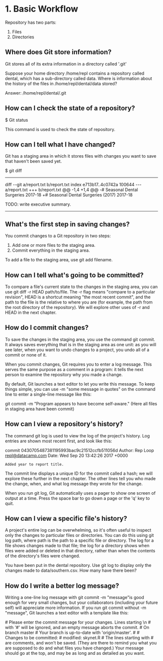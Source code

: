 # 1. Basic Workflow

Repository has two parts:
1. Files
2. Directories

## Where does Git store information?

Git stores all of its extra information in a directory called '.git'

Suppose your home directory /home/repl contains a repository called dental, which has a sub-directory called data. Where is information about the history of the files in /home/repl/dental/data stored?

Answer: /home/repl/dental/.git



## How can I check the state of a repository?

$ Git status 

This command is used to check the state of repository. 

## How can I tell what I have changed?

Git has a staging area in which it stores files with changes you want to save that haven't been saved yet. 

$ git diff

----------------------------------------
diff --git a/report.txt b/report.txt
index e713b17..4c0742a 100644
--- a/report.txt
+++ b/report.txt
@@ -1,4 +1,4 @@
-# Seasonal Dental Surgeries 2017-18
+# Seasonal Dental Surgeries (2017) 2017-18

 TODO: write executive summary.

--------------------------------------

## What's the first step in saving changes?


You commit changes to a Git repository in two steps:

1. Add one or more files to the staging area.
2. Commit everything in the staging area.

To add a file to the staging area, use git add filename.


## How can I tell what's going to be committed?

To compare a file's current state to the changes in the staging area, you can use git diff -r HEAD path/to/file. The -r flag means "compare to a particular revision", HEAD is a shortcut meaning "the most recent commit", and the path to the file is the relative to where you are (for example, the path from the root directory of the repository). We will explore other uses of -r and HEAD in the next chapter.




## How do I commit changes?

To save the changes in the staging area, you use the command git commit. It always saves everything that is in the staging area as one unit: as you will see later, when you want to undo changes to a project, you undo all of a commit or none of it.

When you commit changes, Git requires you to enter a log message. This serves the same purpose as a comment in a program: it tells the next person to examine the repository why you made a change.

By default, Git launches a text editor to let you write this message. To keep things simple, you can use -m "some message in quotes" on the command line to enter a single-line message like this:

git commit -m "Program appears to have become self-aware." (Here all files in staging area have been commit)

## How can I view a repository's history?

The command git log is used to view the log of the project's history. Log entries are shown most recent first, and look like this:

commit 0430705487381195993bac9c21512ccfb511056d
Author: Rep Loop <repl@datacamp.com>
Date:   Wed Sep 20 13:42:26 2017 +0000

    Added year to report title.
The commit line displays a unique ID for the commit called a hash; we will explore these further in the next chapter. The other lines tell you who made the change, when, and what log message they wrote for the change.

When you run git log, Git automatically uses a pager to show one screen of output at a time. Press the space bar to go down a page or the 'q' key to quit.

## How can I view a specific file's history?

A project's entire log can be overwhelming, so it's often useful to inspect only the changes to particular files or directories. You can do this using git log path, where path is the path to a specific file or directory. The log for a file shows changes made to that file; the log for a directory shows when files were added or deleted in that directory, rather than when the contents of the directory's files were changed.

You have been put in the dental repository. Use git log to display only the changes made to data/southern.csv. How many have there been?


## How do I write a better log message?
Writing a one-line log message with git commit -m "message"is good enough for very small changes, but your collaborators (including your future self) will appreciate more information. If you run git commit without -m "message", Git launches a text editor with a template like this:

\# Please enter the commit message for your changes. Lines starting \n
\# with '#' will be ignored, and an empty message aborts the commit.
\# On branch master
\# Your branch is up-to-date with 'origin/master'.
\#
\# Changes to be committed:
\#       modified:   skynet.R
\#
The lines starting with # are comments, and won't be saved. (They are there to remind you what you are supposed to do and what files you have changed.) Your message should go at the top, and may be as long and as detailed as you want.



